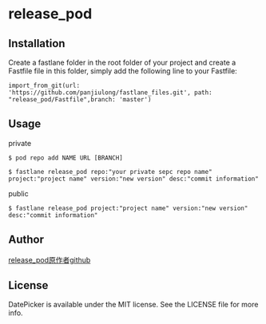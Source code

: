 
# release_pod



## Installation
Create a fastlane folder in the root folder of your project and create a Fastfile file in this folder, simply add the following line to your Fastfile:

```
import_from_git(url: 'https://github.com/panjiulong/fastlane_files.git', path: "release_pod/Fastfile",branch: 'master')
```



## Usage
private

```
$ pod repo add NAME URL [BRANCH]
```
```
$ fastlane release_pod repo:"your private sepc repo name" project:"project name" version:"new version" desc:"commit information"
```
public

```
$ fastlane release_pod project:"project name" version:"new version" desc:"commit information"
```


## Author

[release_pod原作者github](http://ripperhe.com/2017/03/30/fastlane-pod/)

## License

DatePicker is available under the MIT license. See the LICENSE file for more info.

